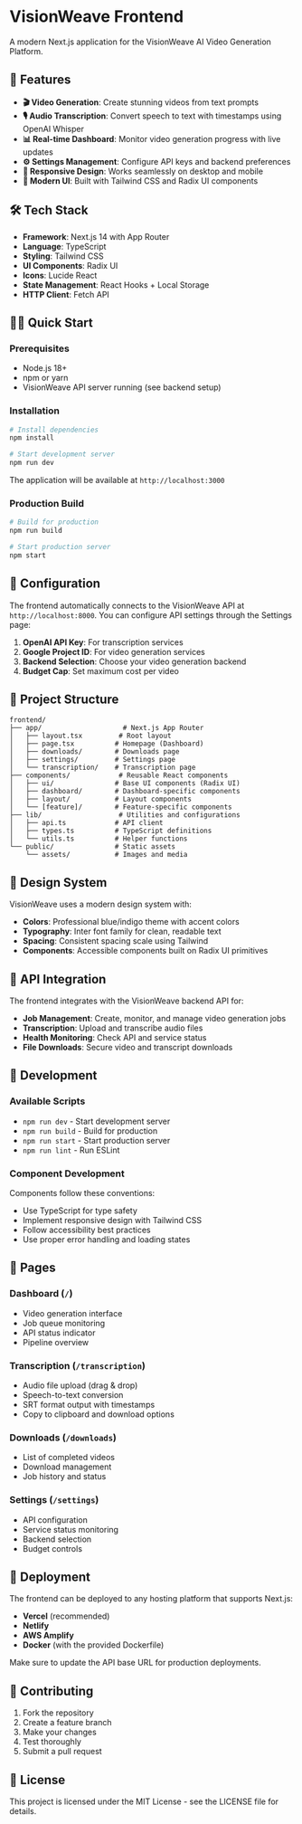 # VisionWeave Frontend

A modern Next.js application for the VisionWeave AI Video Generation Platform.

## 🚀 Features

- **🎬 Video Generation**: Create stunning videos from text prompts
- **🎙️ Audio Transcription**: Convert speech to text with timestamps using OpenAI Whisper
- **📊 Real-time Dashboard**: Monitor video generation progress with live updates
- **⚙️ Settings Management**: Configure API keys and backend preferences
- **📱 Responsive Design**: Works seamlessly on desktop and mobile
- **🎨 Modern UI**: Built with Tailwind CSS and Radix UI components

## 🛠️ Tech Stack

- **Framework**: Next.js 14 with App Router
- **Language**: TypeScript
- **Styling**: Tailwind CSS
- **UI Components**: Radix UI
- **Icons**: Lucide React
- **State Management**: React Hooks + Local Storage
- **HTTP Client**: Fetch API

## 🏃‍♂️ Quick Start

### Prerequisites

- Node.js 18+ 
- npm or yarn
- VisionWeave API server running (see backend setup)

### Installation

```bash
# Install dependencies
npm install

# Start development server
npm run dev
```

The application will be available at `http://localhost:3000`

### Production Build

```bash
# Build for production
npm run build

# Start production server
npm start
```

## 🔧 Configuration

The frontend automatically connects to the VisionWeave API at `http://localhost:8000`. You can configure API settings through the Settings page:

1. **OpenAI API Key**: For transcription services
2. **Google Project ID**: For video generation services  
3. **Backend Selection**: Choose your video generation backend
4. **Budget Cap**: Set maximum cost per video

## 📂 Project Structure

```
frontend/
├── app/                    # Next.js App Router
│   ├── layout.tsx         # Root layout
│   ├── page.tsx          # Homepage (Dashboard)
│   ├── downloads/        # Downloads page
│   ├── settings/         # Settings page
│   └── transcription/    # Transcription page
├── components/            # Reusable React components
│   ├── ui/               # Base UI components (Radix UI)
│   ├── dashboard/        # Dashboard-specific components
│   ├── layout/           # Layout components
│   └── [feature]/        # Feature-specific components
├── lib/                   # Utilities and configurations
│   ├── api.ts            # API client
│   ├── types.ts          # TypeScript definitions
│   └── utils.ts          # Helper functions
└── public/               # Static assets
    └── assets/           # Images and media
```

## 🎨 Design System

VisionWeave uses a modern design system with:

- **Colors**: Professional blue/indigo theme with accent colors
- **Typography**: Inter font family for clean, readable text
- **Spacing**: Consistent spacing scale using Tailwind
- **Components**: Accessible components built on Radix UI primitives

## 🔌 API Integration

The frontend integrates with the VisionWeave backend API for:

- **Job Management**: Create, monitor, and manage video generation jobs
- **Transcription**: Upload and transcribe audio files
- **Health Monitoring**: Check API and service status
- **File Downloads**: Secure video and transcript downloads

## 🧪 Development

### Available Scripts

- `npm run dev` - Start development server
- `npm run build` - Build for production
- `npm run start` - Start production server
- `npm run lint` - Run ESLint

### Component Development

Components follow these conventions:

- Use TypeScript for type safety
- Implement responsive design with Tailwind CSS
- Follow accessibility best practices
- Use proper error handling and loading states

## 📱 Pages

### Dashboard (`/`)
- Video generation interface
- Job queue monitoring
- API status indicator
- Pipeline overview

### Transcription (`/transcription`)
- Audio file upload (drag & drop)
- Speech-to-text conversion
- SRT format output with timestamps
- Copy to clipboard and download options

### Downloads (`/downloads`)
- List of completed videos
- Download management
- Job history and status

### Settings (`/settings`)
- API configuration
- Service status monitoring
- Backend selection
- Budget controls

## 🚀 Deployment

The frontend can be deployed to any hosting platform that supports Next.js:

- **Vercel** (recommended)
- **Netlify** 
- **AWS Amplify**
- **Docker** (with the provided Dockerfile)

Make sure to update the API base URL for production deployments.

## 🤝 Contributing

1. Fork the repository
2. Create a feature branch
3. Make your changes
4. Test thoroughly
5. Submit a pull request

## 📄 License

This project is licensed under the MIT License - see the LICENSE file for details.
